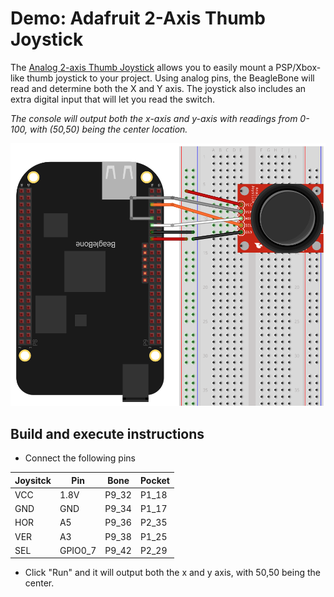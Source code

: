 # Demo: Adafruit 2-Axis Thumb Joystick

The [Analog 2-axis Thumb Joystick](http://www.adafruit.com/products/512) 
allows you to easily mount a PSP/Xbox-like thumb joystick to your project. 
Using analog pins, the BeagleBone will read and determine both the X and Y axis. 
The joystick also includes an extra digital input that will let you read the switch.

*The console will output both the x-axis and y-axis with readings from 0-100, 
with (50,50) being the center location.*

![alt text](joystick.png "Joystick")

## Build and execute instructions
* Connect the following pins

Joysitck | Pin     | Bone  | Pocket
-------- | ---     | ----- | ------
VCC      | 1.8V    | P9_32 | P1_18
GND      | GND     | P9_34 | P1_17
HOR      | A5      | P9_36 | P2_35
VER      | A3      | P9_38 | P1_25
SEL      | GPIO0_7 | P9_42 | P2_29

* Click "Run" and it will output both the x and y axis, with 50,50 being the center.
